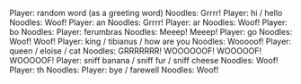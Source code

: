 Player: random word (as a greeting word)
Noodles: Grrrr!
Player: hi / hello
Noodles: <sniff> Woof! <sniff>
Player: an
Noodles: Grrrr!
Player: ar
Noodles: Woof!
Player: bo
Noodles: <wiggle>
Player: ferumbras
Noodles: Meeep! Meeep!
Player: go
Noodles: Woof! Woof!
Player: king / tibianus / how are you
Noodles: Wooooof! <wiggle> <wiggle> <wiggle>
Player: queen / eloise / cat
Noodles: GRRRRRRR! WOOOOOOF! WOOOOOF! WOOOOOF!
Player: sniff banana / sniff fur / sniff cheese
Noodles: Woof!
Player: th
Noodles: <sniff>
Player: bye / farewell
Noodles: Woof! <wiggle>